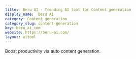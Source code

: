 ```yaml
---
title:  Beru AI - Trending AI tool for Content generation
display_name:  Beru AI
category: Content generation
category_slug: content-generation
key: beru_ai_com
website: https://beru-ai.com/
layout: aitool
---
```


Boost productivity via auto content generation.
